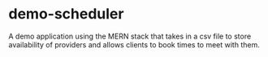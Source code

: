 # demo-scheduler
A demo application using the MERN stack that takes in a csv file to store availability of providers and allows clients to book times to meet with them.
